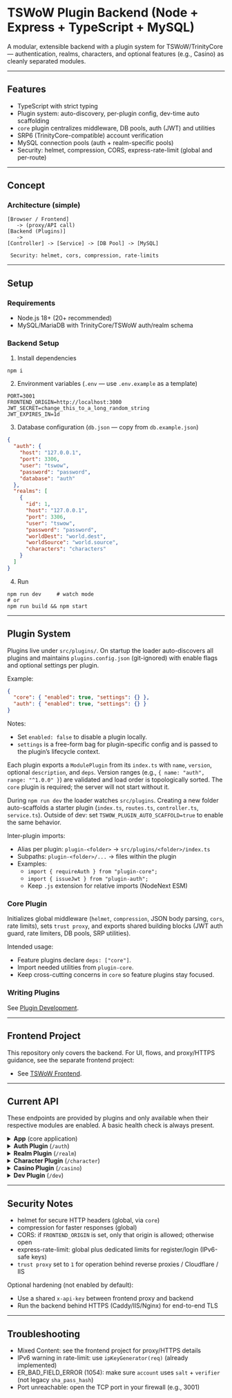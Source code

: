# TSWoW Plugin Backend (Node + Express + TypeScript + MySQL)

A modular, extensible backend with a plugin system for TSWoW/TrinityCore — authentication, realms, characters, and optional features (e.g., Casino) as cleanly separated modules.

---

## Features

- TypeScript with strict typing
- Plugin system: auto-discovery, per-plugin config, dev-time auto scaffolding
- `core` plugin centralizes middleware, DB pools, auth (JWT) and utilities
- SRP6 (TrinityCore-compatible) account verification
- MySQL connection pools (auth + realm-specific pools)
- Security: helmet, compression, CORS, express-rate-limit (global and per-route)

---

## Concept

### Architecture (simple)

```
[Browser / Frontend]
   -> (proxy/API call)
[Backend (Plugins)]
   ->
[Controller] -> [Service] -> [DB Pool] -> [MySQL]

 Security: helmet, cors, compression, rate-limits
```

---

## Setup

### Requirements

- Node.js 18+ (20+ recommended)
- MySQL/MariaDB with TrinityCore/TSWoW auth/realm schema

### Backend Setup

1. Install dependencies

```
npm i
```

2. Environment variables (`.env` — use `.env.example` as a template)

```env
PORT=3001
FRONTEND_ORIGIN=http://localhost:3000
JWT_SECRET=change_this_to_a_long_random_string
JWT_EXPIRES_IN=1d
```

3. Database configuration (`db.json` — copy from `db.example.json`)

```json
{
  "auth": {
    "host": "127.0.0.1",
    "port": 3306,
    "user": "tswow",
    "password": "password",
    "database": "auth"
  },
  "realms": [
    {
      "id": 1,
      "host": "127.0.0.1",
      "port": 3306,
      "user": "tswow",
      "password": "password",
      "worldDest": "world.dest",
      "worldSource": "world.source",
      "characters": "characters"
    }
  ]
}
```

4. Run

```
npm run dev     # watch mode
# or
npm run build && npm start
```

---

## Plugin System

Plugins live under `src/plugins/`. On startup the loader auto-discovers all plugins and maintains `plugins.config.json` (git-ignored) with enable flags and optional settings per plugin.

Example:

```json
{
  "core": { "enabled": true, "settings": {} },
  "auth": { "enabled": true, "settings": {} }
}
```

Notes:

- Set `enabled: false` to disable a plugin locally.
- `settings` is a free-form bag for plugin-specific config and is passed to the plugin’s lifecycle context.

Each plugin exports a `ModulePlugin` from its `index.ts` with `name`, `version`, optional `description`, and `deps`. Version ranges (e.g., `{ name: "auth", range: "^1.0.0" }`) are validated and load order is topologically sorted. The `core` plugin is required; the server will not start without it.

During `npm run dev` the loader watches `src/plugins`. Creating a new folder auto-scaffolds a starter plugin (`index.ts`, `routes.ts`, `controller.ts`, `service.ts`). Outside of dev: set `TSWOW_PLUGIN_AUTO_SCAFFOLD=true` to enable the same behavior.

Inter-plugin imports:

- Alias per plugin: `plugin-<folder>` → `src/plugins/<folder>/index.ts`
- Subpaths: `plugin-<folder>/...` → files within the plugin
- Examples:
  - `import { requireAuth } from "plugin-core";`
  - `import { issueJwt } from "plugin-auth";`
  - Keep `.js` extension for relative imports (NodeNext ESM)

### Core Plugin

Initializes global middleware (`helmet`, `compression`, JSON body parsing, `cors`, rate limits), sets `trust proxy`, and exports shared building blocks (JWT auth guard, rate limiters, DB pools, SRP utilities).

Intended usage:

- Feature plugins declare `deps: ["core"]`.
- Import needed utilities from `plugin-core`.
- Keep cross-cutting concerns in `core` so feature plugins stay focused.

### Writing Plugins

See [Plugin Development](src/plugins/README.md).

---

## Frontend Project

This repository only covers the backend. For UI, flows, and proxy/HTTPS guidance, see the separate frontend project:

- See [TSWoW Frontend](https://github.com/Krischan-Klug/tswow-frontend).

---

## Current API

These endpoints are provided by plugins and only available when their respective modules are enabled. A basic health check is always present.

<details>
  <summary><strong>App</strong> (core application)</summary>

- GET <code>/health</code>
  - Health check for the backend.
  - Response: 200 <code>{ "ok": true }</code>

</details>

<details>
  <summary><strong>Auth Plugin</strong> (<code>/auth</code>)</summary>

- POST <code>/auth/register</code>

  - Create an account (SRP6) in <code>auth.account</code>.
  - Body: <code>{ "username": "Foo", "password": "Bar", "email": "foo@bar.tld" }</code>
  - Responses: 201 created; 409 username exists; 400/500 on errors

- POST <code>/auth/login</code>

  - Verify password via SRP6 (<code>salt</code> + <code>verifier</code>).
  - Body: <code>{ "username": "Foo", "password": "Bar" }</code>
  - Responses: 200 JWT + account; 401 invalid; 400/500 errors

- GET <code>/auth/me</code>
  - Return current user from <code>Authorization: Bearer &lt;JWT&gt;</code>.
  - Responses: 200 account; 401 invalid token; 404 not found

</details>

<details>
  <summary><strong>Realm Plugin</strong> (<code>/realm</code>)</summary>

- POST <code>/realm/info</code>
  - Retrieve realm info (from <code>realmlist</code>) and population.
  - Body: <code>{ "id": 1 }</code>
  - Responses: 200 info; 404 not found; 400/500 errors

</details>

<details>
  <summary><strong>Character Plugin</strong> (<code>/character</code>)</summary>

- POST <code>/character</code>
  - List characters for the authenticated account, grouped by realm.
  - Auth: required (<code>Bearer &lt;JWT&gt;</code>)
  - Body: <code>{}</code>
  - Response: 200 list; 401 unauthorized; 500 errors

</details>

<details>
  <summary><strong>Casino Plugin</strong> (<code>/casino</code>)</summary>

- GET <code>/casino/characters</code>

  - List playable characters with balances per realm.
  - Auth: required
  - Response: 200 list; 401 unauthorized; 4xx/5xx on errors

- POST <code>/casino/coin-flip</code>
  - Place a coin-flip wager. Atomic balance update in characters DB.
  - Auth: required
  - Body: <code>{ "realmId": 1, "characterGuid": 123, "wagerCopper": 100, "choice": "heads" }</code>
  - Notes: <code>choice</code> also accepts <code>kopf</code>/<code>zahl</code> (case-insensitive); <code>wagerCopper</code> must be a positive integer.
  - Response: 200 result; Errors: 401 INVALID_ACCOUNT; 400 INVALID_WAGER/INSUFFICIENT_FUNDS/invalid choice; 404 CHARACTER_NOT_FOUND; 500 TRANSACTION_FAILED

</details>

<details>
  <summary><strong>Dev Plugin</strong> (<code>/dev</code>)</summary>

- GET <code>/dev</code>
  - Diagnostics/dev route
  - Response: 200 <code>{ "message": "DEV ACCESSED" }</code>

</details>

---

## Security Notes

- helmet for secure HTTP headers (global, via `core`)
- compression for faster responses (global)
- CORS: if `FRONTEND_ORIGIN` is set, only that origin is allowed; otherwise open
- express-rate-limit: global plus dedicated limits for register/login (IPv6-safe keys)
- `trust proxy` set to `1` for operation behind reverse proxies / Cloudflare / IIS

Optional hardening (not enabled by default):

- Use a shared `x-api-key` between frontend proxy and backend
- Run the backend behind HTTPS (Caddy/IIS/Nginx) for end-to-end TLS

---

## Troubleshooting

- Mixed Content: see the frontend project for proxy/HTTPS details
- IPv6 warning in rate-limit: use `ipKeyGenerator(req)` (already implemented)
- ER_BAD_FIELD_ERROR (1054): make sure `account` uses `salt` + `verifier` (not legacy `sha_pass_hash`)
- Port unreachable: open the TCP port in your firewall (e.g., 3001)
